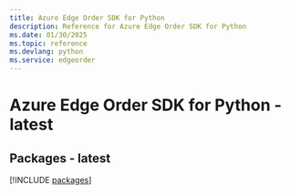 ```yaml
---
title: Azure Edge Order SDK for Python
description: Reference for Azure Edge Order SDK for Python
ms.date: 01/30/2025
ms.topic: reference
ms.devlang: python
ms.service: edgeorder
---
```

# Azure Edge Order SDK for Python - latest
## Packages - latest
[!INCLUDE [packages](edge-order-index.md)]